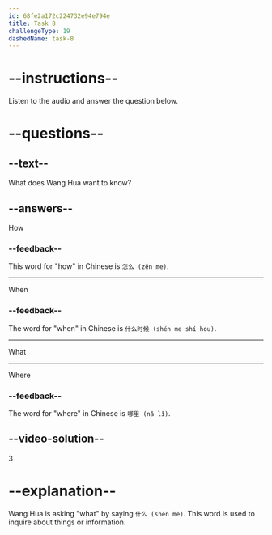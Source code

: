 ```yaml
---
id: 68fe2a172c224732e94e794e
title: Task 8
challengeType: 19
dashedName: task-8
---
```


<!-- (Audio) Wang Hua: 什么 (shén me) -->

# --instructions--

Listen to the audio and answer the question below.

# --questions--

## --text--

What does Wang Hua want to know?

## --answers--

How

### --feedback--

This word for "how" in Chinese is `怎么 (zěn me)`.

---

When

### --feedback--

The word for "when" in Chinese is `什么时候 (shén me shí hou)`.

---

What

---

Where

### --feedback--

The word for "where" in Chinese is `哪里 (nǎ lǐ)`.

## --video-solution--

3

# --explanation--

Wang Hua is asking "what" by saying `什么 (shén me)`. This word is used to inquire about things or information.

